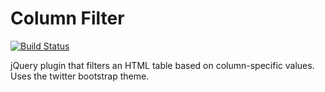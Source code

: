 # Column Filter

[![Build Status](https://travis-ci.org/lightswitch05/column-filter.png?branch=master)](https://travis-ci.org/lightswitch05/column-filter)

jQuery plugin that filters an HTML table based on column-specific values. Uses the twitter bootstrap theme.
